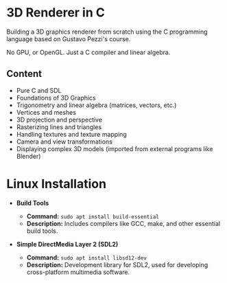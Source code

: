 # 3D Renderer in C

Building a 3D graphics renderer from scratch using the C programming language based on Gustavo Pezzi's course.

No GPU, or OpenGL. Just a C compiler and linear algebra.

## Content

- Pure C and SDL
- Foundations of 3D Graphics
- Trigonometry and linear algebra (matrices, vectors, etc.)
- Vertices and meshes
- 3D projection and perspective
- Rasterizing lines and triangles
- Handling textures and texture mapping
- Camera and view transformations
- Displaying complex 3D models (imported from external programs like Blender)

# Linux Installation

- **Build Tools**

  - **Command:** `sudo apt install build-essential`
  - **Description:** Includes compilers like GCC, make, and other essential build tools.

- **Simple DirectMedia Layer 2 (SDL2)**

  - **Command:** `sudo apt install libsd12-dev`
  - **Description:** Development library for SDL2, used for developing cross-platform multimedia software.
